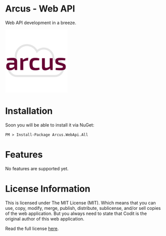 # Arcus - Web API

Web API development in a breeze.

![Arcus](https://raw.githubusercontent.com/arcus-azure/arcus/master/media/arcus.png)

# Installation
Soon you will be able to install it via NuGet:

```shell
PM > Install-Package Arcus.WebApi.All
```

# Features

No features are supported yet.

# License Information
This is licensed under The MIT License (MIT). Which means that you can use, copy, modify, merge, publish, distribute, sublicense, and/or sell copies of the web application. But you always need to state that Codit is the original author of this web application.

Read the full license [here](https://github.com/arcus-azure/arcus.webapi/blob/master/LICENSE).
